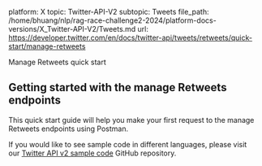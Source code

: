 platform: X
topic: Twitter-API-V2
subtopic: Tweets
file_path: /home/bhuang/nlp/rag-race-challenge2-2024/platform-docs-versions/X_Twitter-API-V2/Tweets.md
url: https://developer.twitter.com/en/docs/twitter-api/tweets/retweets/quick-start/manage-retweets

Manage Retweets quick start

## Getting started with the manage Retweets endpoints

This quick start guide will help you make your first request to the manage Retweets endpoints using Postman.

If you would like to see sample code in different languages, please visit our [Twitter API v2 sample code](https://github.com/twitterdev/Twitter-API-v2-sample-code) GitHub repository.